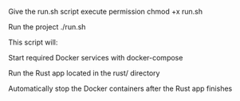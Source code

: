 Give the run.sh script execute permission
chmod +x run.sh

Run the project
./run.sh

This script will:

Start required Docker services with docker-compose

Run the Rust app located in the rust/ directory

Automatically stop the Docker containers after the Rust app finishes
